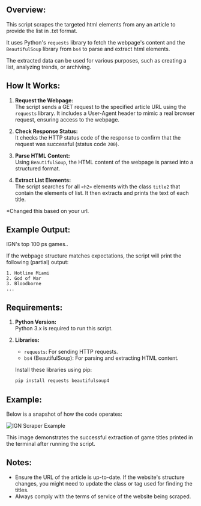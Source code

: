 ## **Overview:**

This script scrapes the targeted html elements from any an article to provide the list in .txt format.

It uses Python's `requests` library to fetch the webpage's content and the `BeautifulSoup` library from `bs4` to parse and extract html elements.

The extracted data can be used for various purposes, such as creating a list, analyzing trends, or archiving.

## **How It Works:**

1. **Request the Webpage:**  
   The script sends a GET request to the specified article URL using the `requests` library. It includes a User-Agent header to mimic a real browser request, ensuring access to the webpage.

2. **Check Response Status:**  
   It checks the HTTP status code of the response to confirm that the request was successful (status code `200`).

3. **Parse HTML Content:**  
   Using `BeautifulSoup`, the HTML content of the webpage is parsed into a structured format.

4. **Extract List Elements:**  
   The script searches for all `<h2>` elements with the class `title2` that contain the elements of list. It then extracts and prints the text of each title.

*Changed this based on your url.

## **Example Output:**

IGN's top 100 ps games..

If the webpage structure matches expectations, the script will print the following (partial) output:

```
1. Hotline Miami 
2. God of War
3. Bloodborne
...
```

## **Requirements:**

1. **Python Version:**  
   Python 3.x is required to run this script.

2. **Libraries:**  
   - `requests`: For sending HTTP requests.  
   - `bs4` (BeautifulSoup): For parsing and extracting HTML content.

   Install these libraries using pip:
   ```bash
   pip install requests beautifulsoup4
   ```

## **Example:**

Below is a snapshot of how the code operates:

![IGN Scraper Example](https://github.com/Bosaif39/example-pics/blob/main/example-output.png?raw=true)

This image demonstrates the successful extraction of game titles printed in the terminal after running the script.

## **Notes:**

- Ensure the URL of the article is up-to-date. If the website's structure changes, you might need to update the class or tag used for finding the titles.
- Always comply with the terms of service of the website being scraped.

